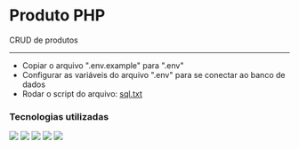 # Produto PHP

CRUD de produtos

<hr>

- Copiar o arquivo ".env.example" para ".env"
- Configurar as variáveis do arquivo ".env" para se conectar ao banco de dados
- Rodar o script do arquivo: <a href="sql.txt">sql.txt</a>

### Tecnologias utilizadas

<div display="inline">
    <img src="https://img.shields.io/badge/PHP-777BB4?style=for-the-badge&logo=php&logoColor=white">
    <img src="https://img.shields.io/badge/MySQL-005C84?style=for-the-badge&logo=mysql&logoColor=white">
    <img src="https://img.shields.io/badge/Bootstrap-563D7C?style=for-the-badge&logo=bootstrap&logoColor=white">
    <img src="https://img.shields.io/badge/JavaScript-F7DF1E?style=for-the-badge&logo=javascript&logoColor=black">
    <img src="https://img.shields.io/badge/HTML5-E34F26?style=for-the-badge&logo=html5&logoColor=white">
</div>
